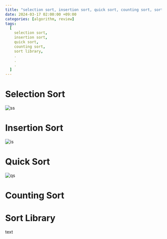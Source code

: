 ```yaml
---
title: "selection sort, insertion sort, quick sort, counting sort, sort library"
date: 2024-03-17 02:00:00 +09:00
categories: [algorithm, review]
tags:
  [
    selection sort,
    insertion sort,
    quick sort,
    counting sort,
    sort library,
    .
    .
    .
  ]
---
```


# Selection Sort

![ss](https://upload.wikimedia.org/wikipedia/commons/3/3e/Sorting_selection_sort_anim.gif?20220209224152)

# Insertion Sort

![is](https://upload.wikimedia.org/wikipedia/commons/2/24/Sorting_insertion_sort_anim.gif)

# Quick Sort

![qs](https://upload.wikimedia.org/wikipedia/commons/6/6a/Sorting_quicksort_anim.gif)

# Counting Sort

# Sort Library

text